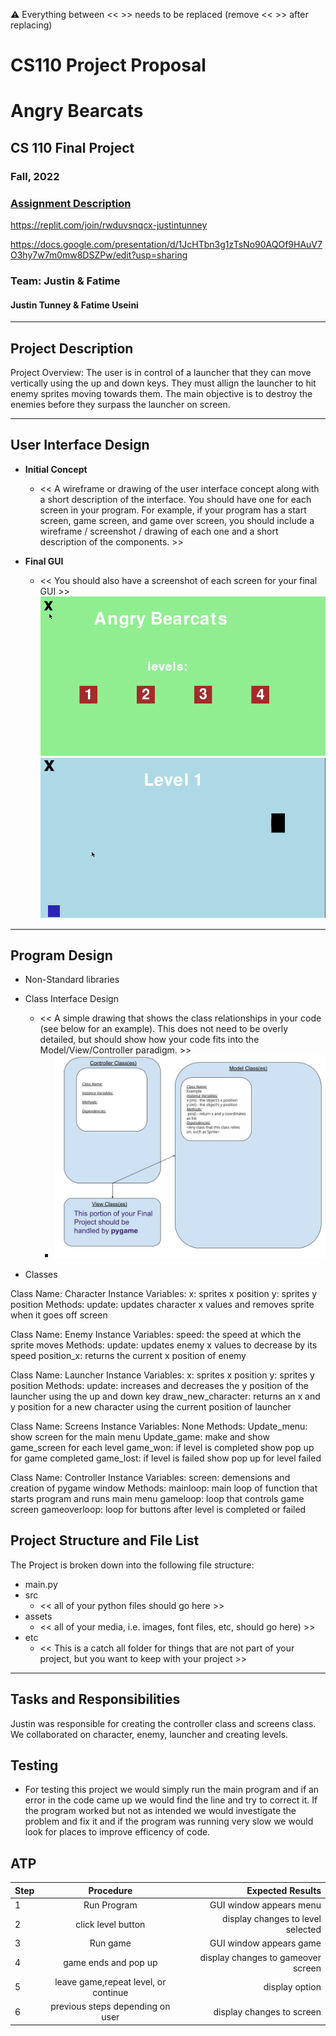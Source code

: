 :warning: Everything between << >> needs to be replaced (remove << >> after replacing)
# CS110 Project Proposal
# Angry Bearcats
## CS 110 Final Project
### Fall, 2022
### [Assignment Description](https://docs.google.com/document/d/1H4R6yLL7som1lglyXWZ04RvTp_RvRFCCBn6sqv-82ps/edit?usp=sharing)

https://replit.com/join/rwduvsnqcx-justintunney

https://docs.google.com/presentation/d/1JcHTbn3g1zTsNo90AQOf9HAuV7O3hy7w7m0mw8DSZPw/edit?usp=sharing

### Team: Justin & Fatime
#### Justin Tunney & Fatime Useini

***

## Project Description

Project Overview:
The user is in control of a launcher that they can move vertically using the up and down keys. They must allign the launcher to hit enemy sprites moving towards them. The main objective is to destroy the enemies before they surpass the launcher on screen. 
***    

## User Interface Design

- **Initial Concept**
  - << A wireframe or drawing of the user interface concept along with a short description of the interface. You should have one for each screen in your program. For example, if your program has a start screen, game screen, and game over screen, you should include a wireframe / screenshot / drawing of each one and a short description of the components. >>
    
    
- **Final GUI**
  - << You should also have a screenshot of each screen for your final GUI >>
![image](image.png)
![image](image_2.png)

***        

## Program Design

* Non-Standard libraries
      
* Class Interface Design
    * << A simple drawing that shows the class relationships in your code (see below for an example). This does not need to be overly detailed, but should show how your code fits into the Model/View/Controller paradigm. >>
        * ![class diagram](assets/class_diagram.jpg) 
* Classes

Class Name:
Character
Instance Variables:
x: sprites x position
y: sprites y position
Methods:
update: updates character x values and removes sprite when it goes off screen

Class Name:
Enemy 
Instance Variables:
speed: the speed at which the sprite moves
Methods: 
update: updates enemy x values to decrease by its speed
position_x: returns the current x position of enemy

Class Name:
Launcher
Instance Variables:
x: sprites x position
y: sprites y position 
Methods:
update: increases and decreases the y position of the launcher using the up and down key
draw_new_character: returns an x and y position for a new character using the current position of launcher 

Class Name:
Screens
Instance Variables:
None
Methods:
Update_menu: show screen for the main menu
Update_game: make and show game_screen for each level
game_won: if level is completed show pop up for game completed
game_lost: if level is failed show pop up for level failed

Class Name:
Controller
Instance Variables:
screen: demensions and creation of pygame window
Methods:
mainloop: main loop of function that starts program and runs main menu
gameloop: loop that controls game screen
gameoverloop: loop for buttons after level is completed or failed


## Project Structure and File List

The Project is broken down into the following file structure:

* main.py
* src
    * << all of your python files should go here >>
* assets
    * << all of your media, i.e. images, font files, etc, should go here) >>
* etc
    * << This is a catch all folder for things that are not part of your project, but you want to keep with your project >>

***

## Tasks and Responsibilities 
Justin was responsible for creating the controller class and screens class. We collaborated on character, enemy, launcher and creating levels. 

## Testing

* For testing this project we would simply run the main program and if an error in the code came up we would find the line and try to correct it. If the program worked but not as intended we would investigate the problem and fix it and if the program was running very slow we would look for places to improve efficency of code. 

## ATP

| Step                 |Procedure             |Expected Results                   |
|----------------------|:--------------------:|----------------------------------:|
|  1                   | Run  Program         |GUI window appears menu            |
|  2                   | click level button   | display changes to level selected |
|  3                   | Run  game            |GUI window appears game            |
|  4                   | game ends and pop up | display changes to gameover screen|
|  5                   | leave game,repeat level, or continue | display option    |
|  6                   | previous steps depending on user | display changes to screen|
